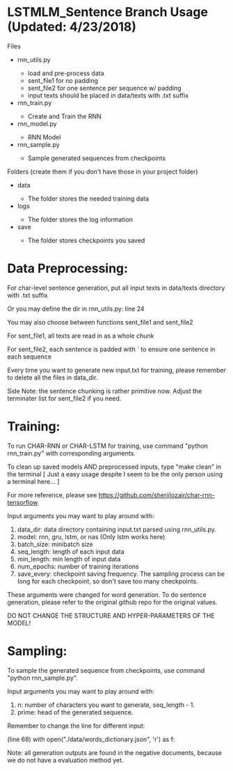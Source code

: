 
LSTMLM_Sentence Branch Usage (Updated: 4/23/2018)
=======================================================

Files 
<ul>
    <li>rnn_utils.py</li>
        <ul>
             <li>load and pre-process data </li>
             <li>sent_file1 for no padding</li>
             <li>sent_file2 for one sentence per sequence w/ padding</li>
             <li>input texts should be placed in data/texts with .txt suffix</li>
        </ul>
    <li>rnn_train.py</li>
        <ul>
             <li>Create and Train the RNN </li>
        </ul>
    <li>rnn_model.py</li>
         <ul>
             <li>RNN Model</li>
        </ul>
    <li>rnn_sample.py</li>
         <ul>
             <li>Sample generated sequences from checkpoints</li>
        </ul>
</ul>

Folders (create them if you don't have those in your project folder)
<ul>
    <li>data</li>
        <ul>
             <li>The folder stores the needed training data</li>
        </ul>
    <li>logs</li>
        <ul>
             <li>The folder stores the log information</li>
        </ul>
    <li>save</li>
        <ul>
             <li>The folder stores checkpoints you saved</li>
        </ul>
</ul>


Data Preprocessing:
=======================================================

For char-level sentence generation, put all input texts in data/texts directory with .txt suffix

Or you may define the dir in rnn_utils.py: line 24

You may also choose between functions sent_file1 and sent_file2

For sent_file1, all texts are read in as a whole chunk

For sent_file2, each sentence is padded with \` to ensure one sentence in each sequence

Every time you want to generate new input.txt for training, please remember to delete all the files in data_dir.

Side Note: the sentence chunking is rather primitive now. Adjust the terminater list for sent_file2 if you need. 


Training:
=======================================================

To run CHAR-RNN or CHAR-LSTM for training, use command "python rnn_train.py" with corresponding arguments.

To clean up saved models AND preprocessed inputs, type "make clean" in the terminal
[ Just a easy usage despite I seem to be the only person using a terminal here... ]

For more reference, please see https://github.com/sherjilozair/char-rnn-tensorflow

Input arguments you may want to play around with:
1. data_dir: data directory containing input.txt parsed using rnn_utils.py. 
2. model: rnn, gru, lstm, or nas (Only lstm works here)
3. batch_size: minibatch size
4. seq_length: length of each input data
5. min_length: min length of input data
6. num_epochs: number of training iterations
7. save_every: checkpoint saving frequency. The sampling process can be long for each checkpoint, so don't save too many checkpoints.

These arguments were changed for word generation. To do sentence generation, please refer to the original github repo for the original values.

DO NOT CHANGE THE STRUCTURE AND HYPER-PARAMETERS OF THE MODEL!


Sampling: 
=======================================================

To sample the generated sequence from checkpoints, use command "python rnn_sample.py".

Input arguments you may want to play around with:
1. n: number of characters you want to generate, seq_length - 1.
2. prime: head of the generated sequence.

Remember to change the line for different input:

(line 68) with open("./data/words_dictionary.json", 'r') as f:

Note: all generation outputs are found in the negative documents, because we do not have a evaluation method yet.


